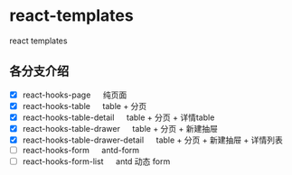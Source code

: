 # react-templates
react templates

## 各分支介绍

- [x] react-hooks-page    &emsp;  纯页面
- [x] react-hooks-table   &emsp;    table + 分页
- [x] react-hooks-table-detail    &emsp;    table + 分页 + 详情table
- [x] react-hooks-table-drawer    &emsp;    table + 分页 + 新建抽屉
- [x] react-hooks-table-drawer-detail     &emsp;    table + 分页 + 新建抽屉 + 详情列表
- [ ] react-hooks-form    &emsp;    antd-form
- [ ] react-hooks-form-list   &emsp;    antd 动态 form
